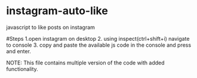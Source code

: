 # instagram-auto-like
javascript to like posts on instagram

#Steps
1.open instagram on desktop
2. using inspect(ctrl+shift+i) navigate to console 
3. copy and paste the available js code in the console and press and enter.

NOTE: This file contains multiple version of the code with added functionality.
